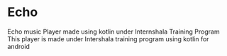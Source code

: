 # Echo
Echo music Player made using kotlin under Internshala Training Program
This player is made under Intershala training program using kotlin for android
